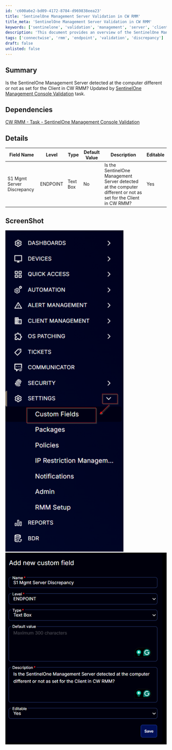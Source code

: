 ```yaml
---
id: 'c600a6e2-bd09-4172-8784-d969838eea23'
title: 'SentinelOne Management Server Validation in CW RMM'
title_meta: 'SentinelOne Management Server Validation in CW RMM'
keywords: ['sentinelone', 'validation', 'management', 'server', 'client', 'discrepancy']
description: 'This document provides an overview of the SentinelOne Management Server validation process in ConnectWise RMM, including details on discrepancies between detected servers and client settings, along with relevant dependencies and screenshots for reference.'
tags: ['connectwise', 'rmm', 'endpoint', 'validation', 'discrepancy']
draft: false
unlisted: false
---
```

## Summary

Is the SentinelOne Management Server detected at the computer different or not as set for the Client in CW RMM? Updated by [SentinelOne Management Console Validation](https://proval.itglue.com/DOC-5078775-17312729) task.

## Dependencies

[CW RMM - Task - SentinelOne Management Console Validation](https://proval.itglue.com/DOC-5078775-17312729)

## Details

| Field Name                       | Level    | Type      | Default Value | Description                                                                                       | Editable |
|----------------------------------|----------|-----------|---------------|---------------------------------------------------------------------------------------------------|----------|
| S1 Mgmt Server Discrepancy      | ENDPOINT | Text Box  | No            | Is the SentinelOne Management Server detected at the computer different or not as set for the Client in CW RMM? | Yes      |

## ScreenShot

![Screenshot 1](../../../static/img/Endpoint---S1-Mgmt-Server-Discrepancy/image_1.png)
![Screenshot 2](../../../static/img/Endpoint---S1-Mgmt-Server-Discrepancy/image_2.png)







